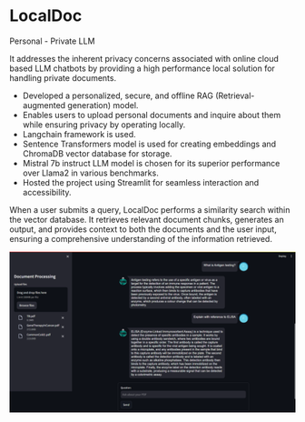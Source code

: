 # LocalDoc
Personal - Private LLM

It addresses the inherent privacy concerns associated with online cloud based LLM chatbots by providing a high performance local solution for handling private documents.

- Developed a personalized, secure, and offline RAG (Retrieval-augmented generation) model.
- Enables users to upload personal documents and inquire about them while ensuring privacy by operating locally.
- Langchain framework is used.
- Sentence Transformers model is used for creating embeddings and ChromaDB vector database for storage.
- Mistral 7b instruct LLM model is chosen for its superior performance over Llama2 in various benchmarks.
- Hosted the project using Streamlit for seamless interaction and accessibility.

When a user submits a query, LocalDoc performs a similarity search within the vector database. It retrieves relevant document chunks, generates an output, and provides context to both the documents and the user input, ensuring a comprehensive understanding of the information retrieved.

<img src="Web%20app/Web-UI.png">
